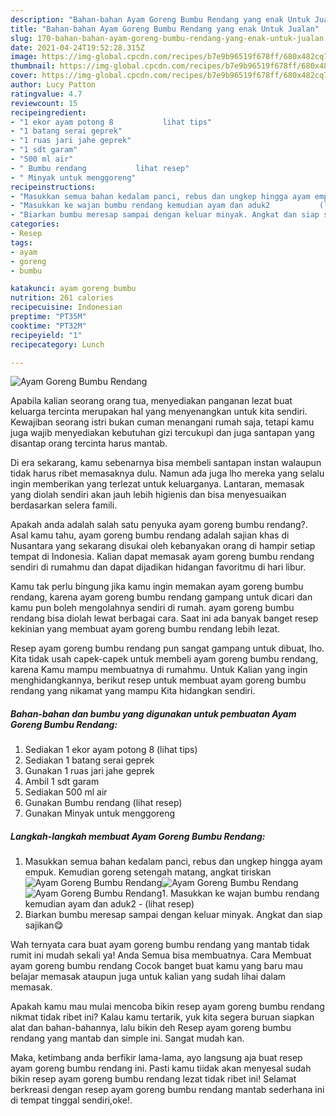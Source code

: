 ```yaml
---
description: "Bahan-bahan Ayam Goreng Bumbu Rendang yang enak Untuk Jualan"
title: "Bahan-bahan Ayam Goreng Bumbu Rendang yang enak Untuk Jualan"
slug: 170-bahan-bahan-ayam-goreng-bumbu-rendang-yang-enak-untuk-jualan
date: 2021-04-24T19:52:28.315Z
image: https://img-global.cpcdn.com/recipes/b7e9b96519f678ff/680x482cq70/ayam-goreng-bumbu-rendang-foto-resep-utama.jpg
thumbnail: https://img-global.cpcdn.com/recipes/b7e9b96519f678ff/680x482cq70/ayam-goreng-bumbu-rendang-foto-resep-utama.jpg
cover: https://img-global.cpcdn.com/recipes/b7e9b96519f678ff/680x482cq70/ayam-goreng-bumbu-rendang-foto-resep-utama.jpg
author: Lucy Patton
ratingvalue: 4.7
reviewcount: 15
recipeingredient:
- "1 ekor ayam potong 8           lihat tips"
- "1 batang serai geprek"
- "1 ruas jari jahe geprek"
- "1 sdt garam"
- "500 ml air"
- " Bumbu rendang           lihat resep"
- " Minyak untuk menggoreng"
recipeinstructions:
- "Masukkan semua bahan kedalam panci, rebus dan ungkep hingga ayam empuk. Kemudian goreng setengah matang, angkat tiriskan"
- "Masukkan ke wajan bumbu rendang kemudian ayam dan aduk2           (lihat resep)"
- "Biarkan bumbu meresap sampai dengan keluar minyak. Angkat dan siap sajikan😋"
categories:
- Resep
tags:
- ayam
- goreng
- bumbu

katakunci: ayam goreng bumbu 
nutrition: 261 calories
recipecuisine: Indonesian
preptime: "PT35M"
cooktime: "PT32M"
recipeyield: "1"
recipecategory: Lunch

---
```



![Ayam Goreng Bumbu Rendang](https://img-global.cpcdn.com/recipes/b7e9b96519f678ff/680x482cq70/ayam-goreng-bumbu-rendang-foto-resep-utama.jpg)

Apabila kalian seorang orang tua, menyediakan panganan lezat buat keluarga tercinta merupakan hal yang menyenangkan untuk kita sendiri. Kewajiban seorang istri bukan cuman menangani rumah saja, tetapi kamu juga wajib menyediakan kebutuhan gizi tercukupi dan juga santapan yang disantap orang tercinta harus mantab.

Di era  sekarang, kamu sebenarnya bisa membeli santapan instan walaupun tidak harus ribet memasaknya dulu. Namun ada juga lho mereka yang selalu ingin memberikan yang terlezat untuk keluarganya. Lantaran, memasak yang diolah sendiri akan jauh lebih higienis dan bisa menyesuaikan berdasarkan selera famili. 



Apakah anda adalah salah satu penyuka ayam goreng bumbu rendang?. Asal kamu tahu, ayam goreng bumbu rendang adalah sajian khas di Nusantara yang sekarang disukai oleh kebanyakan orang di hampir setiap tempat di Indonesia. Kalian dapat memasak ayam goreng bumbu rendang sendiri di rumahmu dan dapat dijadikan hidangan favoritmu di hari libur.

Kamu tak perlu bingung jika kamu ingin memakan ayam goreng bumbu rendang, karena ayam goreng bumbu rendang gampang untuk dicari dan kamu pun boleh mengolahnya sendiri di rumah. ayam goreng bumbu rendang bisa diolah lewat berbagai cara. Saat ini ada banyak banget resep kekinian yang membuat ayam goreng bumbu rendang lebih lezat.

Resep ayam goreng bumbu rendang pun sangat gampang untuk dibuat, lho. Kita tidak usah capek-capek untuk membeli ayam goreng bumbu rendang, karena Kamu mampu membuatnya di rumahmu. Untuk Kalian yang ingin menghidangkannya, berikut resep untuk membuat ayam goreng bumbu rendang yang nikamat yang mampu Kita hidangkan sendiri.

<!--inarticleads1-->

##### Bahan-bahan dan bumbu yang digunakan untuk pembuatan Ayam Goreng Bumbu Rendang:

1. Sediakan 1 ekor ayam potong 8           (lihat tips)
1. Sediakan 1 batang serai geprek
1. Gunakan 1 ruas jari jahe geprek
1. Ambil 1 sdt garam
1. Sediakan 500 ml air
1. Gunakan  Bumbu rendang           (lihat resep)
1. Gunakan  Minyak untuk menggoreng




<!--inarticleads2-->

##### Langkah-langkah membuat Ayam Goreng Bumbu Rendang:

1. Masukkan semua bahan kedalam panci, rebus dan ungkep hingga ayam empuk. Kemudian goreng setengah matang, angkat tiriskan
<img src="https://img-global.cpcdn.com/steps/84d2d7dddbd0bdbe/160x128cq70/ayam-goreng-bumbu-rendang-langkah-memasak-1-foto.jpg" alt="Ayam Goreng Bumbu Rendang"><img src="https://img-global.cpcdn.com/steps/68716e33a7addbb2/160x128cq70/ayam-goreng-bumbu-rendang-langkah-memasak-1-foto.jpg" alt="Ayam Goreng Bumbu Rendang"><img src="https://img-global.cpcdn.com/steps/099da1bc8e3681c5/160x128cq70/ayam-goreng-bumbu-rendang-langkah-memasak-1-foto.jpg" alt="Ayam Goreng Bumbu Rendang">1. Masukkan ke wajan bumbu rendang kemudian ayam dan aduk2 -           (lihat resep)
1. Biarkan bumbu meresap sampai dengan keluar minyak. Angkat dan siap sajikan😋




Wah ternyata cara buat ayam goreng bumbu rendang yang mantab tidak rumit ini mudah sekali ya! Anda Semua bisa membuatnya. Cara Membuat ayam goreng bumbu rendang Cocok banget buat kamu yang baru mau belajar memasak ataupun juga untuk kalian yang sudah lihai dalam memasak.

Apakah kamu mau mulai mencoba bikin resep ayam goreng bumbu rendang nikmat tidak ribet ini? Kalau kamu tertarik, yuk kita segera buruan siapkan alat dan bahan-bahannya, lalu bikin deh Resep ayam goreng bumbu rendang yang mantab dan simple ini. Sangat mudah kan. 

Maka, ketimbang anda berfikir lama-lama, ayo langsung aja buat resep ayam goreng bumbu rendang ini. Pasti kamu tiidak akan menyesal sudah bikin resep ayam goreng bumbu rendang lezat tidak ribet ini! Selamat berkreasi dengan resep ayam goreng bumbu rendang mantab sederhana ini di tempat tinggal sendiri,oke!.

